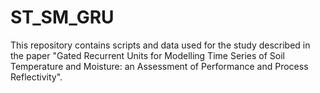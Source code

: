 # ST_SM_GRU

This repository contains scripts and data used for the study described in the paper "Gated Recurrent Units for Modelling Time Series of Soil Temperature and Moisture: an Assessment of Performance and Process Reflectivity".
